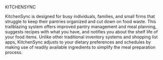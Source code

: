 KITCHENSYNC

KitchenSync is designed for busy individuals, families, and small firms that struggle to keep their pantries organized and cut down on food waste. This trailblazing system offers improved pantry management and meal planning, suggests recipes with what you have, and notifies you about the shelf life of your food items. Unlike other traditional inventory systems and shopping list apps, KitchenSync adjusts to your dietary preferences and schedules by making use of readily available ingredients to simplify the meal preparation process.
